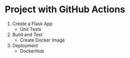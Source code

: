 # Project with GitHub Actions

1. Create a Flask App
    - Unit Tests
2. Build and Test
    - Create Docker Image
3. Deployment
    - DockerHub